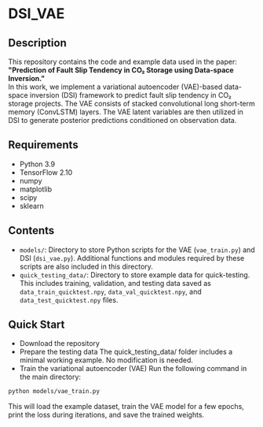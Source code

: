 # DSI_VAE
## Description
This repository contains the code and example data used in the paper:
**"Prediction of Fault Slip Tendency in CO₂ Storage using Data-space Inversion."**
\
In this work, we implement a variational autoencoder (VAE)-based data-space inversion (DSI) framework to predict fault slip tendency in CO₂ storage projects. The VAE consists of stacked convolutional long short-term memory (ConvLSTM) layers. The VAE latent variables are then utilized in DSI to generate posterior predictions conditioned on observation data.


## Requirements
- Python 3.9
- TensorFlow 2.10
- numpy
- matplotlib
- scipy
- sklearn


## Contents
- `models/`: Directory to store Python scripts for the VAE (`vae_train.py`) and DSI (`dsi_vae.py`). Additional functions and modules required by these scripts are also included in this directory.
- `quick_testing_data/`: Directory to store example data for quick-testing. This includes training, validation, and testing data saved as `data_train_quicktest.npy`, `data_val_quicktest.npy`, and `data_test_quicktest.npy` files.


## Quick Start
- Download the repository
- Prepare the testing data
The quick_testing_data/ folder includes a minimal working example. No modification is needed.
- Train the variational autoencoder (VAE)
Run the following command in the main directory:
```bash
python models/vae_train.py
```
This will load the example dataset, train the VAE model for a few epochs, print the loss during iterations, and save the trained weights.



